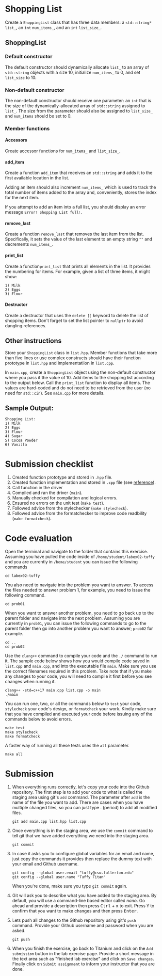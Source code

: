 # Shopping List
Create a `ShoppingList` class that has three data members: a `std::string*` `list_`, an `int` `num_items_`, and an `int` `list_size_`.

## ShoppingList
### Default constructor
The default constructor should dynamically allocate `list_` to an array of `std::string` objects with a size 10, initialize `num_items_` to 0, and set `list_size` to 10.

### Non-default constructor
The non-default constructor should receive one parameter: an `int` that is the size of the dynamically-allocated array of `std::string` assigned to `list_`. The size from the parameter should also be assigned to `list_size_` and `num_items` should be set to 0.

### Member functions
#### Accessors
Create accessor functions for `num_items_` and `list_size_`.

#### add_item
Create a function `add_item` that receives an `std::string` and adds it to the first available location in the list.

Adding an item should also increment `num_items_` which is used to track the total number of items added to the array and, conveniently, stores the index for the next item. 

If you attempt to add an item into a full list, you should display an error message `Error! Shopping List full!`.

#### remove_last
Create a function `remove_last` that removes the last item from the list.
Specifically, it sets the value of the last element to an empty string `""` and decrements `num_items_`.

#### print_list
Create a function`print_list` that prints all elements in the list. It provides the numbering for items. For example, given a list of three items, it might show:

```
1) Milk
2) Eggs
3) Flour
```

#### Destructor
Create a destructor that uses the `delete []` keyword to delete the list of shopping items.
Don't forget to set the list pointer to `nullptr` to avoid dangling references.

## Other instructions
Store your `ShoppingList` class in `list.hpp`. Member functions that take more than five lines or use complex constructs should have their function prototype in `list.hpp` and implementatiion in `list.cpp`.

In `main.cpp`, create a `ShoppingList` object using the non-default constructor where you pass it the value of 10. Add items to the shopping list according to the output below. Call the `print_list` function to display all items. The values are hard-coded and do not need to be retrieved from the user (no need for `std::cin`). See `main.cpp` for more details.

## Sample Output:
```
Shopping List:
1) Milk
2) Eggs
3) Flour
4) Sugar
5) Cocoa Powder
6) Vanilla
```

# Submission checklist
1. Created function prototype and stored in `.hpp` file.
1. Created function implementation and stored in `.cpp` file (see [reference](https://github.com/ILXL-guides/function-file-organization)).
1. Call function in the driver
1. Compiled and ran the driver (`main`).
1. Manually checked for compilation and logical errors.
1. Ensured no errors on the unit test (`make test`).
1. Followed advice from the stylechecker (`make stylecheck`).
1. Followed advice from the formatchecker to improve code readbility (`make formatcheck`).

# Code evaluation
Open the terminal and navigate to the folder that contains this exercise. Assuming you have pulled the code inside of `/home/student/labex02-tuffy` and you are currently in `/home/student` you can issue the following commands

```
cd labex02-tuffy
```

You also need to navigate into the problem you want to answer. To access the files needed to answer problem 1, for example, you need to issue the following command.

```
cd prob01
```

When you want to answer another problem, you need to go back up to the parent folder and navigate into the next problem. Assuming you are currently in `prob01`, you can issue the following commands to go to the parent folder then go into another problem you want to answer; `prob02` for example.

```
cd ..
cd prob02
```

Use the `clang++` command to compile your code and the `./` command to run it. The sample code below shows how you would compile code saved in `list.cpp` and `main.cpp`, and into the executable file `main`. Make sure you use the correct filenames required in this problem.  Take note that if you make any changes to your code, you will need to compile it first before you see changes when running it.

```
clang++ -std=c++17 main.cpp list.cpp -o main
./main
```

You can run one, two, or all the commands below to `test` your code, `stylecheck` your code's design, or `formatcheck` your work. Kindly make sure that you have compiled and executed your code before issuing any of the commands below to avoid errors.

```
make test
make stylecheck
make formatcheck
```

A faster way of running all these tests uses the `all` parameter.

```
make all
```

# Submission
1. When everything runs correctly,  let's copy your code into the Github repository. The first step is to add your code to what is called the staging area using git's `add` command. The parameter after `add` is the name of the file you want to add. There are cases when you have multiple changed files, so you can just type . (period) to add all modified files.

    ```
    git add main.cpp list.hpp list.cpp
    ```
1. Once everything is in the staging area, we use the `commit` command to tell git that we have added everything we need into the staging area.

    ```
    git commit
    ```
1. In case it asks you  to configure global variables for an email and name, just copy the commands it provides then replace the dummy text with your email and Github username.

    ```
    git config --global user.email "tuffy@csu.fullerton.edu"
    git config --global user.name "Tuffy Titan"
    ```
    When you're done, make sure you type `git commit` again.    
1. Git will ask you to describe what you have added to the staging area. By default, you will use a command-line based editor called *nano*. Go ahead and provide a description then press <kbd>Ctrl</kbd> + <kbd>x</kbd> to exit. Press <kbd>Y</kbd> to confirm that you want to make changes and then press <kbd>Enter</kbd>.
1. Lets push all changes to the Github repository using git's `push` command. Provide your Github username and password when you are asked.

    ```
    git push
    ```
1. When you finish the exercise, go back to Titanium and click on the `Add submission` button in the lab exercise page. Provide a short message in the text area such as "finished lab exercise" and click on `Save changes`. Finally click on `Submit assignment` to inform your instructor that you are done.
